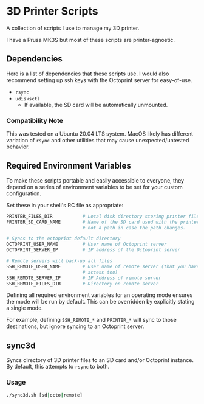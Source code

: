 # 3D Printer Scripts
A collection of scripts I use to manage my 3D printer.

I have a Prusa MK3S but most of these scripts are printer-agnostic.

## Dependencies
Here is a list of dependencies that these scripts use. I would also recommend
setting up ssh keys with the Octoprint server for easy-of-use.
- `rsync`
- `udisksctl`
  - If available, the SD card will be automatically unmounted.

### Compatibility Note
This was tested on a Ubuntu 20.04 LTS system. MacOS likely has different
variation of `rsync` and other utilities that may cause unexpected/untested
behavior.

## Required Environment Variables
To make these scripts portable and easily accessible to everyone, they depend
on a series of environment variables to be set for your custom configuration.

Set these in your shell's RC file as appropriate:

```bash
PRINTER_FILES_DIR           # Local disk directory storing printer files 
PRINTER_SD_CARD_NAME        # Name of the SD card used with the printer. This is
                            # not a path in case the path changes.

# Syncs to the octoprint default directory
OCTOPRINT_USER_NAME         # User name of Octoprint server
OCTOPRINT_SERVER_IP         # IP address of the Octoprint server

# Remote servers will back-up all files
SSH_REMOTE_USER_NAME        # User name of remote server (that you have SSH
                            # access too)
SSH_REMOTE_SERVER_IP        # IP Address of remote server
SSH_REMOTE_FILES_DIR        # Directory on remote server
```

Defining all required environment variables for an operating mode ensures the
mode will be run by default. This can be overridden by explicitly stating
a single mode.

For example, defining `SSH_REMOTE_*` and `PRINTER_*` will sync to those
destinations, but ignore syncing to an Octoprint server.


## sync3d
Syncs directory of 3D printer files to an SD card and/or Octoprint instance.
By default, this attempts to `rsync` to both.

### Usage
```bash
./sync3d.sh [sd|octo|remote]
```
